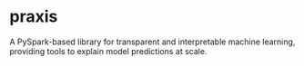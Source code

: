 # praxis
A PySpark-based library for transparent and interpretable machine learning, providing tools to explain model predictions at scale.
